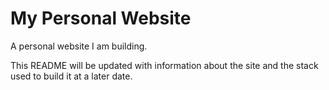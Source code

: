 # My Personal Website
A personal website I am building.

This README will be updated with information about the site and the stack used to build it at a later date.
